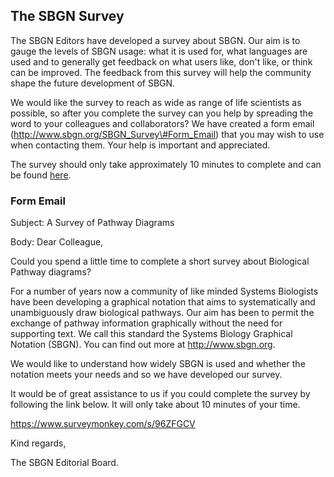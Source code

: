 The SBGN Survey
---------------

The SBGN Editors have developed a survey about SBGN. Our aim is to gauge the levels of SBGN usage: what it is used for, what languages are used and to generally get feedback on what users like, don't like, or think can be improved. The feedback from this survey will help the community shape the future development of SBGN.

We would like the survey to reach as wide as range of life scientists as possible, so after you complete the survey can you help by spreading the word to your colleagues and collaborators? We have created a form email (http://www.sbgn.org/SBGN_Survey\#Form_Email) that you may wish to use when contacting them. Your help is important and appreciated.

The survey should only take approximately 10 minutes to complete and can be found [here](https://www.surveymonkey.com/s/96ZFGCV).

### Form Email

Subject: A Survey of Pathway Diagrams

Body: Dear Colleague,

Could you spend a little time to complete a short survey about Biological Pathway diagrams?

For a number of years now a community of like minded Systems Biologists have been developing a graphical notation that aims to systematically and unambiguously draw biological pathways. Our aim has been to permit the exchange of pathway information graphically without the need for supporting text. We call this standard the Systems Biology Graphical Notation (SBGN). You can find out more at <http://www.sbgn.org>.

We would like to understand how widely SBGN is used and whether the notation meets your needs and so we have developed our survey.

It would be of great assistance to us if you could complete the survey by following the link below. It will only take about 10 minutes of your time.

<https://www.surveymonkey.com/s/96ZFGCV>

Kind regards,

The SBGN Editorial Board.